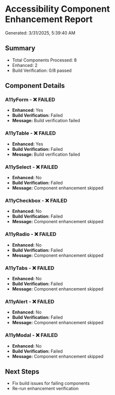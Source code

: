 # Accessibility Component Enhancement Report

Generated: 3/31/2025, 5:39:40 AM

## Summary

- Total Components Processed: 8
- Enhanced: 2
- Build Verification: 0/8 passed

## Component Details

### A11yForm - ❌ FAILED

- **Enhanced:** Yes
- **Build Verification:** Failed
- **Message:** Build verification failed

### A11yTable - ❌ FAILED

- **Enhanced:** Yes
- **Build Verification:** Failed
- **Message:** Build verification failed

### A11ySelect - ❌ FAILED

- **Enhanced:** No
- **Build Verification:** Failed
- **Message:** Component enhancement skipped

### A11yCheckbox - ❌ FAILED

- **Enhanced:** No
- **Build Verification:** Failed
- **Message:** Component enhancement skipped

### A11yRadio - ❌ FAILED

- **Enhanced:** No
- **Build Verification:** Failed
- **Message:** Component enhancement skipped

### A11yTabs - ❌ FAILED

- **Enhanced:** No
- **Build Verification:** Failed
- **Message:** Component enhancement skipped

### A11yAlert - ❌ FAILED

- **Enhanced:** No
- **Build Verification:** Failed
- **Message:** Component enhancement skipped

### A11yModal - ❌ FAILED

- **Enhanced:** No
- **Build Verification:** Failed
- **Message:** Component enhancement skipped

## Next Steps

- Fix build issues for failing components
- Re-run enhancement verification

